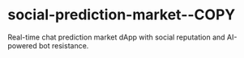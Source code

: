 # social-prediction-market--COPY
Real-time chat prediction market dApp with social reputation and AI-powered bot resistance.
